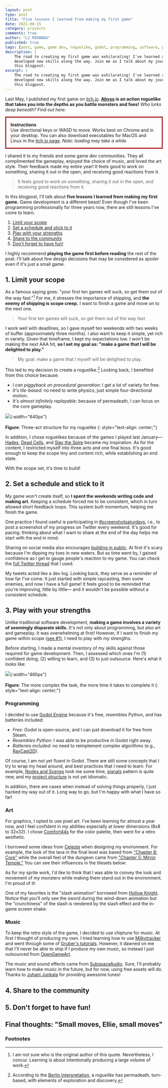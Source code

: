 ```yaml
---
layout: post
type: post
title: "Five lessons I learned from making my first game"
date: 2021-08-15
category: projects
comments: true
author: "LJ MIRANDA"
published: true
tags: [post, game, game dev, roguelike, godot, programming, software, pixel art, 8-bit, sprites, godot engine]
description: |
    The road to creating my first game was exhilarating! I've learned a lot and
    developed new skills along the way. Join me as I talk about my journey in
    this blogpost.
excerpt: |
    The road to creating my first game was exhilarating! I've learned a lot and
    developed new skills along the way. Join me as I talk about my journey in
    this blogpost.
---
```


<span class="firstcharacter">L</span>ast May, I published my first game on
[itch.io](https://ljvmiranda921.itch.io).
**[Abyss](https://ljvmiranda921.itch.io/abyss) is an action roguelike that
takes you into the depths as you battle monsters and foes!** *Who lurks deep
beneath? Find out here:*

<!--
<br />
<div align="center"><iframe frameborder="0" src="https://itch.io/embed-upload/3852074?color=31222c" allowfullscreen="" width="640" height="380"><a href="https://ljvmiranda921.itch.io/abyss">Play Abyss on itch.io</a></iframe></div>
<br />
-->

<p style="border:3px; border-style:solid; border-color:#a00000; padding: 1em;">
<b>Instructions</b><br>
Use directional keys or WASD to move. Works best on Chrome and in your
desktop. You can also download executables for MacOS and Linux in the <a href="https://ljvmiranda921.itch.io/abyss">itch.io page</a>. <i>Note: loading may take a while.</i>
</p>

I shared it to my friends and some game dev communities. They all complimented
the gameplay, enjoyed the choice of music, and loved the art style. Their
feedback made my entire year! It feels good to work on something, sharing it
out in the open, and receiving good reactions from it.

> It feels good to work on something, sharing it out in the open, and receiving
> good reactions from it.

In this blogpost, I'll talk about **five lessons I learned from making my first
game.** Game development is a different beast! Even though I've been
programming professionally for three years now, there are still lessons I've
come to learn.

1. [Limit your scope](#1-limit-your-scope)
2. [Set a schedule and stick to it](#2-set-a-schedule-and-stick-to-it)
3. [Play with your strengths](#3-play-with-your-strengths)
4. [Share to the community](#4-share-to-the-community)
5. [Don't forget to have fun!](#5-dont-forget-to-have-fun)

I highly recommend **playing the game first before reading** the rest of the
post.  I'll talk about few design decisions that may be considered as *spoiler*
even if it's just a small game.


## 1. Limit your scope

As a famous saying goes: "your first ten games will suck, so get them out of
the way fast."[^1] For me, it stresses the importance of shipping, and **the
enemy of shipping is scope creep.** I want to finish a game and move on to the
next one.

> Your first ten games will suck, so get them out of the way fast

I work well with deadlines, so I gave myself ten weekends with two weeks of
buffer (approximately three months). I also want to keep it simple, yet rich in
variety. Given that timeframe, I kept my expectations low. I won't be making
the next AAA hit, **so I set my goal as: "make a game that I will be delighted to
play."**

> My goal: make a game that I myself will be delighted to play.


This led to my decision to create a roguelike.[^2] Looking back, I benefited
from this choice because:

* *I can piggyback on procedural generation:* I get a lot of variety for free.
* *It's tile-based:* no need to write physics, just simple four-directional motion.
* *It's almost infinitely replayable:* because of permadeath, I can focus on
    the core gameplay.


![](/assets/png/abyss/three_act_structure.png){:width="640px"}  
<br />
**Figure**: Three-act structure for my roguelike
{: style="text-align: center;"}

In addition, I chose roguelikes because of the games I played last
January&mdash;[Hades](https://store.steampowered.com/app/1145360/Hades/), [Dead
Cells](https://deadcells.fandom.com/wiki/Fatal_Falls_DLC), and [Slay the
Spire](https://store.steampowered.com/app/646570/Slay_the_Spire/) became my
inspiration. As for the content, I restricted myself into three acts and one
final boss. It's good enough to keep the scope tiny and content rich, while
establishing an end state. 


With the scope set, it's time to build!

## 2. Set a schedule and stick to it

My game won't create itself, so **I spent the weekends writing code and making
art.** Keeping a schedule forced me to be consistent, which in turn allowed short
feedback loops. This system built momentum, helping me finish the game.

One practice I found useful is participating in
[#screenshotsaturdays](https://twitter.com/hashtag/screenshotsaturdays), i.e.,
to post a screenshot of my progress on Twitter every weekend. It's good for
pacing: thinking about what I want to share at the end of the day helps me
start with the end in mind.

<!-- show layout gif of all your screenshots -->

Sharing on social media also encourages [building in
public](https://www.swyx.io/learn-in-public/). At first it's scary because I'm
dipping my toes in new waters. But as time went by, I gained confidence as I
get to gauge people's reaction to my game. You can check the [full Twitter
thread](https://twitter.com/katsu_pxl/status/1368091736925380608?s=20) that I
used.

My tweets acted like a dev log. Looking back, they serve as a reminder of how
far I've come. It just started with simple raycasting, then some enemies, and
now I have a full game!  It feels good to be reminded that you're improving,
little by little&mdash; and it wouldn't be possible without a consistent
schedule.

## 3. Play with your strengths

Unlike traditional software development, **making a game involves a variety of
seemingly disparate skills.** It's not only about programming, but also art
and gameplay. It was overwhelming at first! However, if I want to finish my game
within scope ([see #1](#1-limit-your-scope)), I need to play with my strengths.

Before starting, I made a mental inventory of my skills against those required
for game development. Then, I assessed which ones I'm (1) confident doing, (2) willing
to learn, and (3) to just outsource. Here's what it looks like:

![](/assets/png/abyss/mental_inventory.png){:width="460px"}  
<br />
**Figure**: The more complex the task, the more time it takes to complete it
{: style="text-align: center;"}


### Programming

I decided to use [Godot Engine](https://godotengine.org/) because it's free,
resembles Python, and has batteries included: 

* *Free:* Godot is open-source, and I can just download it for free from Steam. 
* *Resembles Python:* I was able to be productive in Godot right away. 
* *Batteries included:* no need to reimplement complex algorithms (e.g., 
[RayCast2D](https://docs.godotengine.org/en/stable/classes/class_raycast2d.html#class-raycast2d)).


<!-- insert raycasting gif -->

Of course, I am not yet fluent in Godot. There are still some concepts that I
try to wrap my head around, and best practices that I need to learn. For example,
[Nodes and
Scenes](https://docs.godotengine.org/en/stable/getting_started/step_by_step/scenes_and_nodes.html)
took me some time,
[signals](https://docs.godotengine.org/en/stable/getting_started/step_by_step/signals.html)
pattern is quite new, and
my [project
structure](https://docs.godotengine.org/en/stable/getting_started/workflow/project_setup/project_organization.html)
is not yet idiomatic. 

In addition, there are cases when instead of solving things properly, I just
hacked my way out of it. Long way to go, but I'm happy with what I have so far!

### Art

For graphics, I opted to use pixel art. I've been learning for almost a year
now, and I feel confident in my abilities especially at lower dimensions (8x8
to 32x32). I chose [Comfort44s](https://lospec.com/palette-list/comfort44s) for
the color palette, then went for a retro aesthetic.

<!-- example of levels, screenshot -->

I borrowed some ideas from
[Celeste]((https://store.steampowered.com/app/504230/Celeste/)) when designing
my environment. For example, the look of the lava in the final level was based
from ["Chapter 8: Core"](https://celestegame.fandom.com/wiki/Chapter_8:_Core)
while the overall feel of the dungeon came from ["Chapter 5: Mirror
Temple."](https://celestegame.fandom.com/wiki/Chapter_5:_Mirror_Temple) You can
see their influences in the tilesets below:

<!-- example of tilesets -->

As for my sprite work, I'd like to think that I was able to convey the look and
movement of my monsters while making them stand out in the environment. I'm
proud of it!

<!-- example of monsters GIF -->

One of my favorites is the "slash animation" borrowed from [Hollow
Knight](https://store.steampowered.com/app/367520/Hollow_Knight/). Notice that
you'll only see the sword during the wind-down animation but the "crunchiness"
of the slash is rendered by the slash effect and the in-game screen shake:

<!-- include character slash animation -->
<!-- include final boss and character -->

### Music

To keep the retro style of the game, I decided to use chiptune for music. At
first I thought of producing my own. I tried learning how to use
[Milkytracker](https://milkytracker.org/) and went through some of [Gruber's
tutorials](https://www.youtube.com/watch?v=96CWDAWDzdk). However, it dawned on
me that I'll never be able to ship if I produce my own music, so instead I
just outsourced from [OpenGameArt](https://opengameart.org).

The music and sound effects came from
[SubspaceAudio](https://opengameart.org/content/4-chiptunes-adventure). Sure,
I'll probably learn how to make music in the future, but for now, using free
assets will do.  Thanks to [Juhani
Junkala](https://opengameart.org/users/subspaceaudio) for providing awesome
tunes!


<!--
Why
===
- I want to minimize the number of unknowns as much as possible

Creative Process
================
- Graphic: make a bar chart of uncertainty-level using Excalidraw
    - Art: mid, I am confident with my retro-pixel skills
    - Programming: high-mid, chose a programming language similar to Python
        - Initial idea was to use PICO-8, but a lot of learning curve
        - I just want to hack for now
    - Gameplay: low-mid, I am familiar with traditional roguelikes, but not too 
        familiar to understand their intricacies
    - Music: low, I don't know how to make music yet
Use each component as subsections?
-->


## 4. Share to the community

<!--
I realized that it's very important for me to join communities of like minded
people. I shared it in roguelikedev, newbie game dev community, and in godot
showcase discord groups.

I like getting feedback from a lot people as much as possible so that I can
further improve my craft.

Image: show screenshots of feedback!
-->


## 5. Don't forget to have fun!

<!--
My litmus test is: will I play it?
My initial mindset when building my first game is that I'm making it for myself
It's ok if the only audience is you.

If you enjoy playing it, then that's already good enough
-->


## Final thoughts: "Small moves, Ellie, small moves"

<!--
I only decided to make games recently. It was never a "took a tech/CS degree
because I want to make games when I was a kid" story. During 2020, I realized
that games are a good avenue of creative expression. I wrote a lot about it in
my analysis of Celeste, and my end-of-year personal game awards.

I realized that making games is quite an undertaking. But I was inspired by
this tweet reply by Johan Peitz:



And yes, I'd like to think that I'm making small moves.


It's also good to have inspirations: Daniel linssen, adam le doux, johan peitz
For more accomplished people: adamgryu, mark sparling (music), lena raine
(music), kasavin (story), noel berry (programming).


I'm definitely still exploring different ways to do
stuff. I already have a lot of game ideas on my mind, and I'm keeping track of
them in my notebook. Learning how to make music and chiptune

Thank you message here..
-->

### Footnotes

[^1]: I am not sure who is the original author of this quote. Nevertheless, I concur. Learning is about intentionally producing a large volume of work. 
[^2]: According to the [Berlin Interpretation](http://www.roguebasin.com/index.php?title=Berlin_Interpretation), a *roguelike* has permadeath, turn-based, with elements of exploration and discovery.
[^3]: Honestly it was offputting as well!

